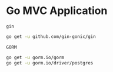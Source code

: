 # Go MVC Application

`gin`
```bash
go get -u github.com/gin-gonic/gin
```

`GORM`
```bash
go get -u gorm.io/gorm
go get -u gorm.io/driver/postgres
```